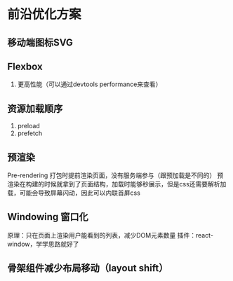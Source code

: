 # 前沿优化方案

## 移动端图标SVG

## Flexbox
1. 更高性能（可以通过devtools performance来查看）

## 资源加载顺序
1. preload
2. prefetch

## 预渲染
Pre-rendering
打包时提前渲染页面，没有服务端参与（跟预加载是不同的） 
预渲染在构建的时候就拿到了页面结构，加载时能够秒展示，但是css还需要解析加载，可能会导致屏幕闪动，因此可以内联首屏css

## Windowing 窗口化
原理：只在页面上渲染用户能看到的列表，减少DOM元素数量
插件：react-window，学学思路就好了

## 骨架组件减少布局移动（layout shift）